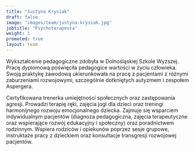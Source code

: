 ```yaml
---
title: "Justyna Krysiak"
draft: false
image: "images/team/justyna-krysiak.jpg"
jobtitle: "Psychoterapeuta"
weight: 1
promoted: true
layout: team
---
```


Wykształcenie pedagogiczne zdobyła w Dolnośląskiej Szkole Wyższej.\
Pracę dyplomową poświęciła pedagogice wartości w życiu człowieka.\
Swoją praktykę zawodową ukierunkowała na pracę z pacjentami z różnymi zaburzeniami rozwojowymi, szczególnie dotkniętych autyzmem i zespołem Aspergera.

Certyfikowana trenerka umiejętności społecznych oraz zastępowania agresji.
Prowadzi terapię ręki, zajęcia jogi dla dzieci oraz treningi harmonijnego rozwoju emocjonalnego dziecka.
Zajmuje się wsparciem indywidualnym pacjentów (diagnoza pedagogiczna, zajęcia terapeutyczne oraz wspierające rozwój edukacyjny i społeczny) oraz poradnictwem rodzinnym.
Wspiera rodziców i opiekunów poprzez sesje grupowe, instruktaże pracy z dzieckiem oraz konsultacje transgresji rozwojowej pacjentów.
